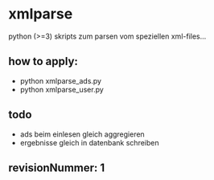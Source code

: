 xmlparse
========

python (>=3) skripts zum parsen vom speziellen xml-files...

## how to apply:
* python xmlparse_ads.py
* python xmlparse_user.py

## todo
* ads beim einlesen gleich aggregieren
* ergebnisse gleich in datenbank schreiben

## revisionNummer: 1

